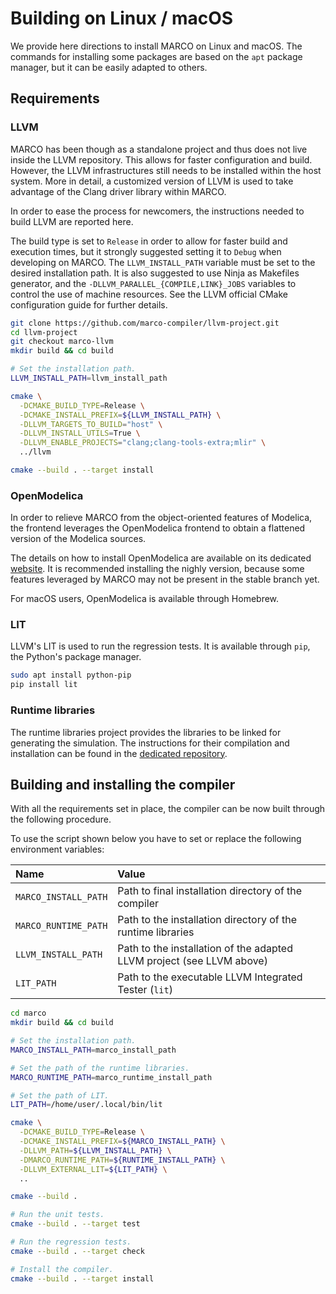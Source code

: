 # Building on Linux / macOS
We provide here directions to install MARCO on Linux and macOS.
The commands for installing some packages are based on the `apt` package manager, but it can be easily adapted to others.

## Requirements
### LLVM
MARCO has been though as a standalone project and thus does not live inside the LLVM repository.
This allows for faster configuration and build.
However, the LLVM infrastructures still needs to be installed within the host system.
More in detail, a customized version of LLVM is used to take advantage of the Clang driver library within MARCO.

In order to ease the process for newcomers, the instructions needed to build LLVM are reported here.

The build type is set to `Release` in order to allow for faster build and execution times, but it strongly suggested setting it to `Debug` when developing on MARCO.
The `LLVM_INSTALL_PATH` variable must be set to the desired installation path.
It is also suggested to use Ninja as Makefiles generator, and the `-DLLVM_PARALLEL_{COMPILE,LINK}_JOBS` variables to control the use of machine resources.
See the LLVM official CMake configuration guide for further details.

```bash
git clone https://github.com/marco-compiler/llvm-project.git
cd llvm-project
git checkout marco-llvm
mkdir build && cd build

# Set the installation path.
LLVM_INSTALL_PATH=llvm_install_path

cmake \
  -DCMAKE_BUILD_TYPE=Release \
  -DCMAKE_INSTALL_PREFIX=${LLVM_INSTALL_PATH} \
  -DLLVM_TARGETS_TO_BUILD="host" \
  -DLLVM_INSTALL_UTILS=True \
  -DLLVM_ENABLE_PROJECTS="clang;clang-tools-extra;mlir" \
  ../llvm

cmake --build . --target install
```

### OpenModelica
In order to relieve MARCO from the object-oriented features of Modelica, the frontend leverages the OpenModelica frontend to obtain a flattened version of the Modelica sources.

The details on how to install OpenModelica are available on its dedicated [website](https://openmodelica.org/).
It is recommended installing the nighly version, because some features leveraged by MARCO may not be present in the stable branch yet.

For macOS users, OpenModelica is available through Homebrew.

### LIT
LLVM's LIT is used to run the regression tests.
It is available through `pip`, the Python's package manager.

```bash
sudo apt install python-pip
pip install lit
```

### Runtime libraries
The runtime libraries project provides the libraries to be linked for generating the simulation.
The instructions for their compilation and installation can be found in the [dedicated repository](https://github.com/marco-compiler/marco-runtime).

## Building and installing the compiler
With all the requirements set in place, the compiler can be now built through the following procedure.

To use the script shown below you have to set or replace the following environment variables:

| Name | Value |
| :--- | :--- |
| `MARCO_INSTALL_PATH` | Path to final installation directory of the compiler |
| `MARCO_RUNTIME_PATH` | Path to the installation directory of the runtime libraries |
| `LLVM_INSTALL_PATH` | Path to the installation of the adapted LLVM project (see LLVM above) |
| `LIT_PATH` | Path to the executable LLVM Integrated Tester (`lit`) |

```bash
cd marco
mkdir build && cd build

# Set the installation path.
MARCO_INSTALL_PATH=marco_install_path

# Set the path of the runtime libraries.
MARCO_RUNTIME_PATH=marco_runtime_install_path

# Set the path of LIT.
LIT_PATH=/home/user/.local/bin/lit

cmake \
  -DCMAKE_BUILD_TYPE=Release \
  -DCMAKE_INSTALL_PREFIX=${MARCO_INSTALL_PATH} \
  -DLLVM_PATH=${LLVM_INSTALL_PATH} \
  -DMARCO_RUNTIME_PATH=${RUNTIME_INSTALL_PATH} \
  -DLLVM_EXTERNAL_LIT=${LIT_PATH} \
  ..

cmake --build .

# Run the unit tests.
cmake --build . --target test

# Run the regression tests.
cmake --build . --target check

# Install the compiler.
cmake --build . --target install
```
